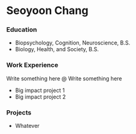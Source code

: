 # Seoyoon Chang

### Education
- Biopsychology, Cognition, Neuroscience, B.S.
- Biology, Health, and Society, B.S.

### Work Experience
Write something here @ Write something here
- Big impact project 1
- Big impact project 2

### Projects
- Whatever
